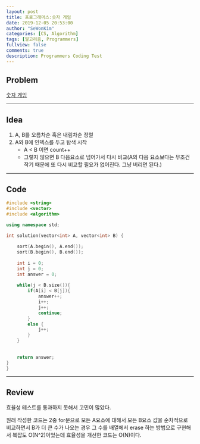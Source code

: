 ```yaml
---
layout: post
title: 프로그래머스:숫자 게임
date: 2019-12-05 20:53:00
author: "SeWonKim"
categories: [CS, Algorithm]
tags: [알고리즘, Programmers]
fullview: false
comments: true
description: Programmers Coding Test
---
```


## Problem

[숫자 게임](https://www.welcomekakao.com/learn/courses/30/lessons/12987)

---

## Idea

1. A, B를 오름차순 혹은 내림차순 정렬
2. A와 B에 인덱스를 두고 탐색 시작        
    - A < B 이면 count++       
    - 그렇지 않으면 B 다음요소로 넘어가서 다시 비교(A의 다음 요소보다는 무조건 작기 때문에 또 다시 비교할 필요가 없어진다. 그냥 버리면 된다.)


---

## Code
```cpp
#include <string>
#include <vector>
#include <algorithm>

using namespace std;

int solution(vector<int> A, vector<int> B) {
    
    sort(A.begin(), A.end());
    sort(B.begin(), B.end());
    
    int i = 0;
    int j = 0;
    int answer = 0;
    
    while(j < B.size()){
        if(A[i] < B[j]){
            answer++;
            i++;
            j++;
            continue;
        }
        else {
            j++;
        }
    }
    
    
    return answer;
}
}
```

---

## Review

효율성 테스트를 통과하지 못해서 고민이 많았다.

원래 작성한 코드는 2중 for문으로 모든 A요소에 대해서 모든 B요소 값을 순차적으로 비교하면서 B가 더 큰 수가 나오는 경우 그 수를 배열에서 erase 하는 방법으로 구현해서 복잡도 O(N^2)이었는데 효율성을 개선한 코드는 O(N)이다.

